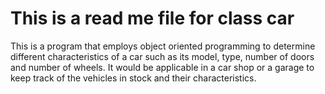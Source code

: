 # This is a read me file for class car

This is a program that employs object oriented programming to determine different characteristics of a car such as its model, type, number of doors and number of wheels. It would be applicable in a car shop or a garage to keep track of the vehicles in stock and their characteristics.